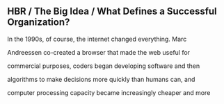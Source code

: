 ## HBR / The Big Idea / What Defines a Successful Organization?

In the 1990s, of course, the internet changed everything. Marc

Andreessen co-created a browser that made the web useful for

commercial purposes, coders began developing software and then

algorithms to make decisions more quickly than humans can, and

computer processing capacity became increasingly cheaper and more